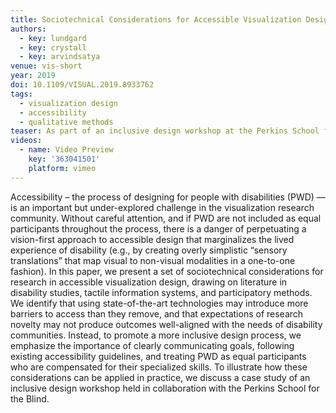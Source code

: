 ```yaml
---
title: Sociotechnical Considerations for Accessible Visualization Design
authors:
  - key: lundgard
  - key: crystall
  - key: arvindsatya
venue: vis-short
year: 2019
doi: 10.1109/VISUAL.2019.8933762
tags:
  - visualization design
  - accessibility
  - qualitative methods
teaser: As part of an inclusive design workshop at the Perkins School for the Blind, we created a 3D printed tactile translation of a time-series chart by William Playfair. In this paper, we show how these one-to-one translations, while based on existing best-practice guidelines for tactile graphics, can be pedagogically ineffective and incur prohibitive costs.
videos:
  - name: Video Preview
    key: '363041501'
    platform: vimeo
---
```

Accessibility – the process of designing for people with disabilities (PWD) — is an important but under-explored challenge in the visualization research community. Without careful attention, and if PWD are not included as equal participants throughout the process, there is a danger of perpetuating a vision-first approach to accessible design that marginalizes the lived experience of disability (e.g., by creating overly simplistic “sensory translations” that map visual to non-visual modalities in a one-to-one fashion). In this paper, we present a set of sociotechnical considerations for research in accessible visualization design, drawing on literature in disability studies, tactile information systems, and participatory methods. We identify that using state-of-the-art technologies may introduce more barriers to access than they remove, and that expectations of research novelty may not produce outcomes well-aligned with the needs of disability communities. Instead, to promote a more inclusive design process, we emphasize the importance of clearly communicating goals, following existing accessibility guidelines, and treating PWD as equal participants who are compensated for their specialized skills. To illustrate how these considerations can be applied in practice, we discuss a case study of an inclusive design workshop held in collaboration with the Perkins School for the Blind.
